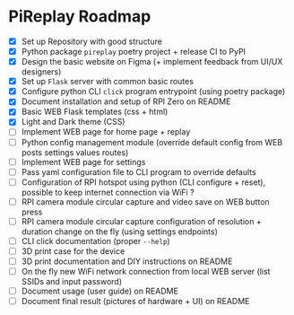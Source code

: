 # PiReplay Roadmap

- [X] Set up Repository with good structure
- [X] Python package `pireplay` poetry project + release CI to PyPI
- [X] Design the basic website on Figma (+ implement feedback from UI/UX designers)
- [X] Set up `Flask` server with common basic routes
- [X] Configure python CLI `click` program entrypoint (using poetry package)
- [X] Document installation and setup of RPI Zero on README
- [X] Basic WEB Flask templates (css + html)
- [X] Light and Dark theme (CSS)
- [ ] Implement WEB page for home page + replay
- [ ] Python config management module (override default config from WEB posts settings values routes)
- [ ] Implement WEB page for settings
- [ ] Pass yaml configuration file to CLI program to override defaults
- [ ] Configuration of RPI hotspot using python (CLI configure + reset), possible to keep internet connection via WiFi ?
- [ ] RPI camera module circular capture and video save on WEB button press
- [ ] RPI camera module circular capture configuration of resolution + duration change on the fly (using settings endpoints)
- [ ] CLI click documentation (proper `--help`)
- [ ] 3D print case for the device
- [ ] 3D print documentation and DIY instructions on README
- [ ] On the fly new WiFi network connection from local WEB server (list SSIDs and input password)
- [ ] Document usage (user guide) on README
- [ ] Document final result (pictures of hardware + UI) on README
